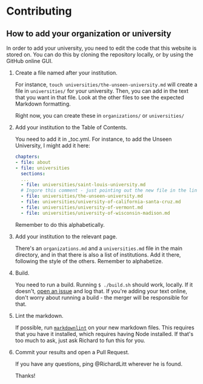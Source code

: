 # Contributing

## How to add your organization or university

In order to add your university, you need to edit the code that this website is stored on. You can do this by cloning the repository locally, or by using the GitHub online GUI.

1. Create a file named after your institution.

    For instance, `touch universities/the-unseen-university.md` will create a file in `universities/` for your university. Then, you can add in the text that you want in that file. Look at the other files to see the expected Markdown formatting.

    Right now, you can create these in `organizations/` or `universities/`

2. Add your institution to the Table of Contents.

    You need to add it in _toc.yml. For instance, to add the Unseen University, I might add it here:

    ```yml
    chapters:
    - file: about
    - file: universities
      sections:
      ...
      - file: universities/saint-louis-university.md
      # Ingore this comment - just pointing out the new file in the line below
      - file: universities/the-unseen-university.md
      - file: universities/university-of-california-santa-cruz.md
      - file: universities/university-of-vermont.md
      - file: universities/university-of-wisconsin-madison.md
    ```

    Remember to do this alphabetically.

3. Add your institution to the relevant page.

    There's an `organizations.md` and a `universities.md` file in the main directory, and in that there is also a list of institutions. Add it there, following the style of the others. Remember to alphabetize.

4. Build.

    You need to run a build. Running `$ ./build.sh` should work, locally. If it doesn't, [open an issue](https://github.com/sustainers/academic-map/issues/new) and log that. If you're adding your text online, don't worry about running a build - the merger will be responsible for that.

5. Lint the markdown.

    If possible, run [`markdownlint`](https://github.com/igorshubovych/markdownlint-cli) on your new markdown files. This requires that you have it installed, which requires having Node installed. If that's too much to ask, just ask Richard to fun this for you.

6. Commit your results and open a Pull Request.

    If you have any questions, ping @RichardLitt wherever he is found.

    Thanks!
